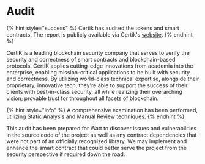 # Audit

{% hint style="success" %}
Certik has audited the tokens and smart contracts. The report is publicly available via Certik's [website](https://www.certik.com/projects/ndb).
{% endhint %}

CertiK is a leading blockchain security company that serves to verify the security and correctness of smart contracts and blockchain-based protocols. CertiK applies cutting-edge innovations from academia into the enterprise, enabling mission-critical applications to be built with security and correctness. By utilizing world-class technical expertise, alongside their proprietary, innovative tech, they're able to support the success of their clients with best-in-class security, all while realizing their overarching vision; provable trust for throughout all facets of blockchain.

{% hint style="info" %}
A comprehensive examination has been performed, utilizing Static Analysis and Manual Review techniques.&#x20;
{% endhint %}

This audit has been prepared for Watt to discover issues and vulnerabilities in the source code of the project as well as any contract dependencies that were not part of an officially recognized library. We may implement and enhance the smart contract that could better serve the project from the security perspective if required down the road.
